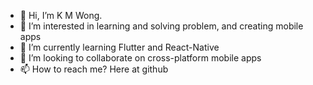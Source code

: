 - 👋 Hi, I’m K M Wong.
- 👀 I’m interested in learning and solving problem, and creating mobile apps
- 🌱 I’m currently learning Flutter and React-Native
- 💞️ I’m looking to collaborate on cross-platform mobile apps
- 📫 How to reach me? Here at github

<!---
kam89/kam89 is a ✨ special ✨ repository because its `README.md` (this file) appears on your GitHub profile.
You can click the Preview link to take a look at your changes.
--->
